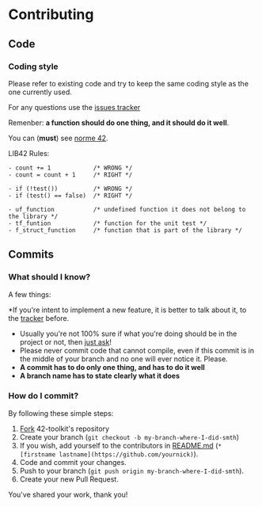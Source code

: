 Contributing
======

## Code

### Coding style

Please refer to existing code and try to keep the same coding style as the one currently used.

For any questions use the [issues tracker](https://github.com/QuentinPerez/42-toolkit/issues)

Remenber: **a function should do one thing, and it should do it well**.

You can (**must**) see [norme 42](https://docs.google.com/file/d/0Byas2-wgCXhnMTR0ak5XeTNEalE/edit?usp=sharing).

LIB42 Rules:

	- count += 1			/* WRONG */
	- count = count + 1		/* RIGHT */

	- if (!test())			/* WRONG */
	- if (test() == false)	/* RIGHT */

	- uf_function			/* undefined function it does not belong to the library */
	- tf_funtion			/* function for the unit test */
	- f_struct_function		/* function that is part of the library */

## Commits

### What should I know?

A few things:

*If you're intent to implement a new feature, it is better to talk about it, to the [tracker](https://github.com/QuentinPerez/42-toolkit/issues) before.
* Usually you're not 100% sure if what you're doing should be in the project or not, then [just ask](https://github.com/QuentinPerez/42-toolkit/issues)!
* Please never commit code that cannot compile, even if this commit is in the middle of your branch and no one will ever notice it. Please.
* **A commit has to do only one thing, and has to do it well**
* **A branch name has to state clearly what it does**

### How do I commit?

By following these simple steps:

1. [Fork](https://github.com/QuentinPerez/42-toolkit/fork) 42-toolkit's repository
2. Create your branch (`git checkout -b my-branch-where-I-did-smth`)
3. If you wish, add yourself to the contributors in [README.md](https://github.com/QuentinPerez/42-toolkit#contributors) (`* [firstname lastname](https://github.com/yournick)`).
4. Code and commit your changes.
5. Push to your branch (`git push origin my-branch-where-I-did-smth`).
6. Create your new Pull Request.

You've shared your work, thank you!
